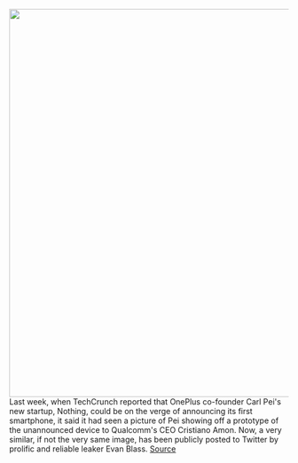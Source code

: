 <img src='https://cdn.vox-cdn.com/uploads/chorus_image/image/50858597/tldr-logo.1473954443.png' width='700px' /><br/>
Last week, when TechCrunch reported that OnePlus co-founder Carl Pei's new startup, Nothing, could be on the verge of announcing its first smartphone, it said it had seen a picture of Pei showing off a prototype of the unannounced device to Qualcomm's CEO Cristiano Amon. Now, a very similar, if not the very same image, has been publicly posted to Twitter by prolific and reliable leaker Evan Blass.
<a href='https://www.theverge.com/tldr/2022/3/7/22965385/nothing-ceo-smartphone-leaks-qualcomm-pei-amon'> Source <a/>